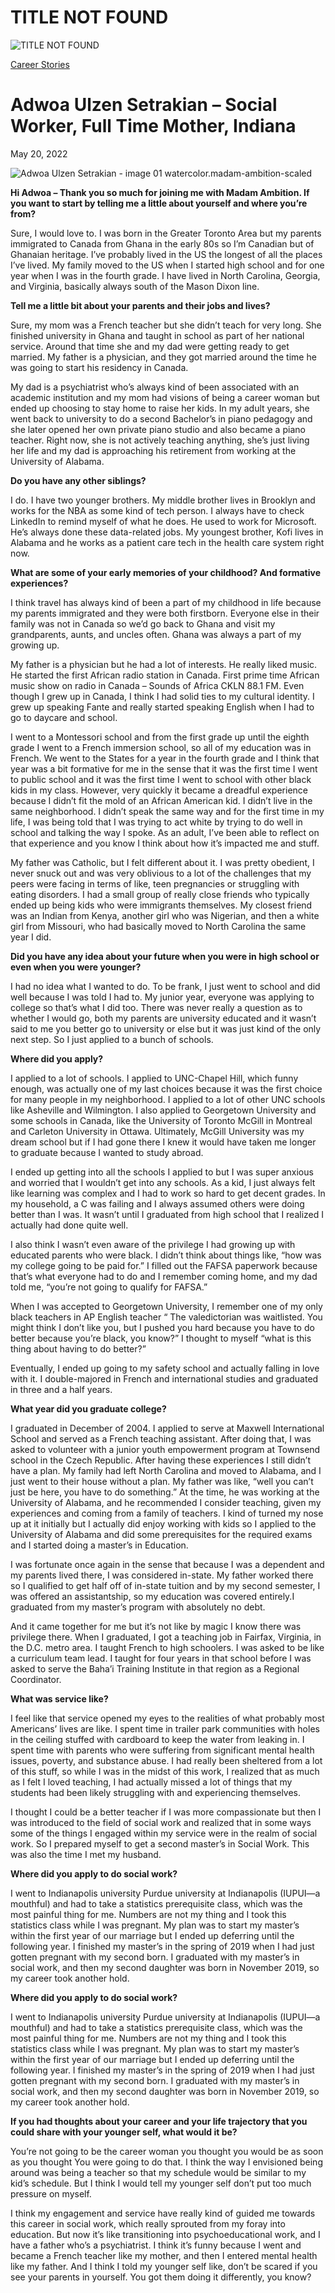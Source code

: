 # TITLE NOT FOUND

![TITLE NOT FOUND](https://madamambition.com/wp-content/uploads/2023/01/Adwoa-Ulzen-Setrakian-image-01-watercolor.madam-ambition-scaled-1.jpeg)

[Career Stories](https://madamambition.com/category/career-stories/)

Adwoa Ulzen Setrakian – 
Social Worker, Full Time Mother, Indiana
=================================================================

May 20, 2022

![](https://madamambition.com/wp-content/uploads/2023/01/Adwoa-Ulzen-Setrakian-image-01-watercolor.madam-ambition-scaled-1.jpeg "Adwoa Ulzen Setrakian - image 01 watercolor.madam-ambition-scaled")

**Hi Adwoa – Thank you so much for joining me with Madam Ambition. If you want to start by telling me a little about yourself and where you’re from?**

Sure, I would love to. I was born in the Greater Toronto Area but my parents immigrated to Canada from Ghana in the early 80s so I’m Canadian but of Ghanaian heritage. I’ve probably lived in the US the longest of all the places I’ve lived. My family moved to the US when I started high school and for one year when I was in the fourth grade. I have lived in North Carolina, Georgia, and Virginia, basically always south of the Mason Dixon line.

**Tell me a little bit about your parents and their jobs and lives?**

Sure, my mom was a French teacher but she didn’t teach for very long. She finished university in Ghana and taught in school as part of her national service. Around that time she and my dad were getting ready to get married. My father is a physician, and they got married around the time he was going to start his residency in Canada.

My dad is a psychiatrist who’s always kind of been associated with an academic institution and my mom had visions of being a career woman but ended up choosing to stay home to raise her kids. In my adult years, she went back to university to do a second Bachelor’s in piano pedagogy and she later opened her own private piano studio and also became a piano teacher. Right now, she is not actively teaching anything, she’s just living her life and my dad is approaching his retirement from working at the University of Alabama.

**Do you have any other siblings?**

I do. I have two younger brothers. My middle brother lives in Brooklyn and works for the NBA as some kind of tech person. I always have to check LinkedIn to remind myself of what he does. He used to work for Microsoft. He’s always done these data-related jobs. My youngest brother, Kofi lives in Alabama and he works as a patient care tech in the health care system right now.

**What are some of your early memories of your childhood? And formative experiences?**

I think travel has always kind of been a part of my childhood in life because my parents immigrated and they were both firstborn. Everyone else in their family was not in Canada so we’d go back to Ghana and visit my grandparents, aunts, and uncles often. Ghana was always a part of my growing up.

My father is a physician but he had a lot of interests. He really liked music. He started the first African radio station in Canada. First prime time African music show on radio in Canada – Sounds of Africa CKLN 88.1 FM. Even though I grew up in Canada, I think I had solid ties to my cultural identity. I grew up speaking Fante and really started speaking English when I had to go to daycare and school.

I went to a Montessori school and from the first grade up until the eighth grade I went to a French immersion school, so all of my education was in French. We went to the States for a year in the fourth grade and I think that year was a bit formative for me in the sense that it was the first time I went to public school and it was the first time I went to school with other black kids in my class. However, very quickly it became a dreadful experience because I didn’t fit the mold of an African American kid. I didn’t live in the same neighborhood. I didn’t speak the same way and for the first time in my life, I was being told that I was trying to act white by trying to do well in school and talking the way I spoke. As an adult, I’ve been able to reflect on that experience and you know I think about how it’s impacted me and stuff.

My father was Catholic, but I felt different about it. I was pretty obedient, I never snuck out and was very oblivious to a lot of the challenges that my peers were facing in terms of like, teen pregnancies or struggling with eating disorders. I had a small group of really close friends who typically ended up being kids who were immigrants themselves. My closest friend was an Indian from Kenya, another girl who was Nigerian, and then a white girl from Missouri, who had basically moved to North Carolina the same year I did.

**Did you have any idea about your future when you were in high school or even when you were younger?**

I had no idea what I wanted to do. To be frank, I just went to school and did well because I was told I had to. My junior year, everyone was applying to college so that’s what I did too. There was never really a question as to whether I would go, both my parents are university educated and it wasn’t said to me you better go to university or else but it was just kind of the only next step. So I just applied to a bunch of schools.

**Where did you apply?**

I applied to a lot of schools. I applied to UNC-Chapel Hill, which funny enough, was actually one of my last choices because it was the first choice for many people in my neighborhood. I applied to a lot of other UNC schools like Asheville and Wilmington. I also applied to Georgetown University and some schools in Canada, like the University of Toronto McGill in Montreal and Carleton University in Ottawa. Ultimately, McGill University was my dream school but if I had gone there I knew it would have taken me longer to graduate because I wanted to study abroad.

I ended up getting into all the schools I applied to but I was super anxious and worried that I wouldn’t get into any schools. As a kid, I just always felt like learning was complex and I had to work so hard to get decent grades. In my household, a C was failing and I always assumed others were doing better than I was. It wasn’t until I graduated from high school that I realized I actually had done quite well.

I also think I wasn’t even aware of the privilege I had growing up with educated parents who were black. I didn’t think about things like, “how was my college going to be paid for.” I filled out the FAFSA paperwork because that’s what everyone had to do and I remember coming home, and my dad told me, “you’re not going to qualify for FAFSA.”

When I was accepted to Georgetown University, I remember one of my only black teachers in AP English teacher “ The valedictorian was waitlisted. You might think I don’t like you, but I pushed you hard because you have to do better because you’re black, you know?” I thought to myself “what is this thing about having to do better?”

Eventually, I ended up going to my safety school and actually falling in love with it. I double-majored in French and international studies and graduated in three and a half years.

**What year did you graduate college?**

I graduated in December of 2004. I applied to serve at Maxwell International School and served as a French teaching assistant. After doing that, I was asked to volunteer with a junior youth empowerment program at Townsend school in the Czech Republic. After having these experiences I still didn’t have a plan. My family had left North Carolina and moved to Alabama, and I just went to their house without a plan. My father was like, “well you can’t just be here, you have to do something.” At the time, he was working at the University of Alabama, and he recommended I consider teaching, given my experiences and coming from a family of teachers. I kind of turned my nose up at it initially but I actually did enjoy working with kids so I applied to the University of Alabama and did some prerequisites for the required exams and I started doing a master’s in Education.

I was fortunate once again in the sense that because I was a dependent and my parents lived there, I was considered in-state. My father worked there so I qualified to get half off of in-state tuition and by my second semester, I was offered an assistantship, so my education was covered entirely.I graduated from my master’s program with absolutely no debt.

And it came together for me but it’s not like by magic I know there was privilege there. When I graduated, I got a teaching job in Fairfax, Virginia, in the D.C. metro area. I taught French to high schoolers. I was asked to be like a curriculum team lead. I taught for four years in that school before I was asked to serve the Baha’i Training Institute in that region as a Regional Coordinator.

**What was service like?**

I feel like that service opened my eyes to the realities of what probably most Americans’ lives are like. I spent time in trailer park communities with holes in the ceiling stuffed with cardboard to keep the water from leaking in. I spent time with parents who were suffering from significant mental health issues, poverty, and substance abuse. I had really been sheltered from a lot of this stuff, so while I was in the midst of this work, I realized that as much as I felt I loved teaching, I had actually missed a lot of things that my students had been likely struggling with and experiencing themselves.

I thought I could be a better teacher if I was more compassionate but then I was introduced to the field of social work and realized that in some ways some of the things I engaged within my service were in the realm of social work. So I prepared myself to get a second master’s in Social Work. This was also the time I met my husband.

**Where did you apply to do social work?**

I went to Indianapolis university Purdue university at Indianapolis (IUPUI—a mouthful) and had to take a statistics prerequisite class, which was the most painful thing for me. Numbers are not my thing and I took this statistics class while I was pregnant. My plan was to start my master’s within the first year of our marriage but I ended up deferring until the following year. I finished my master’s in the spring of 2019 when I had just gotten pregnant with my second born. I graduated with my master’s in social work, and then my second daughter was born in November 2019, so my career took another hold.

**Where did you apply to do social work?**

I went to Indianapolis university Purdue university at Indianapolis (IUPUI—a mouthful) and had to take a statistics prerequisite class, which was the most painful thing for me. Numbers are not my thing and I took this statistics class while I was pregnant. My plan was to start my master’s within the first year of our marriage but I ended up deferring until the following year. I finished my master’s in the spring of 2019 when I had just gotten pregnant with my second born. I graduated with my master’s in social work, and then my second daughter was born in November 2019, so my career took another hold.

**If you had thoughts about your career and your life trajectory that you could share with your younger self, what would it be?**

You’re not going to be the career woman you thought you would be as soon as you thought You were going to do that. I think the way I envisioned being around was being a teacher so that my schedule would be similar to my kid’s schedule. But I think I would tell my younger self don’t put too much pressure on myself.

I think my engagement and service have really kind of guided me towards this career in social work, which really sprouted from my foray into education. But now it’s like transitioning into psychoeducational work, and I have a father who’s a psychiatrist. I think it’s funny because I went and became a French teacher like my mother, and then I entered mental health like my father. And I think I told my younger self like, don’t be scared if you see your parents in yourself. You got them doing it differently, you know?